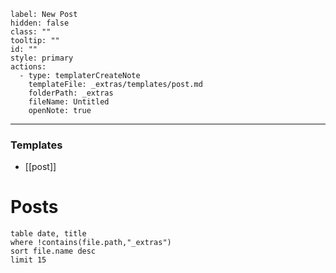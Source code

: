 ```meta-bind-button
label: New Post
hidden: false
class: ""
tooltip: ""
id: ""
style: primary
actions:
  - type: templaterCreateNote
    templateFile: _extras/templates/post.md
    folderPath: _extras
    fileName: Untitled
    openNote: true
```

---
### Templates
- [[post]]

# Posts
```dataview
table date, title
where !contains(file.path,"_extras")
sort file.name desc
limit 15
```
